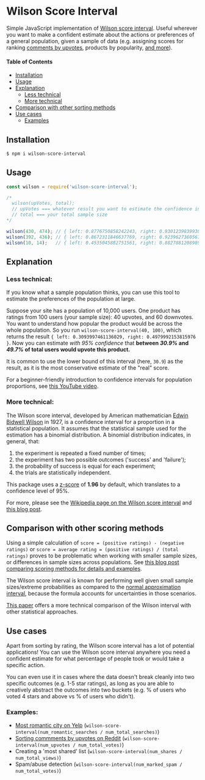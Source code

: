 # Wilson Score Interval

Simple JavaScript implementation of [Wilson score interval](https://en.wikipedia.org/wiki/Binomial_proportion_confidence_interval#Wilson_score_interval). Useful wherever you want to make a confident estimate about the actions or preferences of a general population, given a sample of data (e.g. assigning scores for ranking [comments by upvotes](https://medium.com/hacking-and-gonzo/how-reddit-ranking-algorithms-work-ef111e33d0d9), products by popularity, [and more](#exampleusecases)).

#### Table of Contents
- [Installation](#installation)
- [Usage](#usage)
- [Explanation](#explanation)
    - [Less technical](#lesstechnical)
    - [More technical](#moretechnical)
- [Comparison with other sorting methods](#comparison)
- [Use cases](#usecases)
    - [Examples](#exampleusecases)

## <a name="installation"></a>Installation

```sh
$ npm i wilson-score-interval
```

## <a name="usage"></a>Usage

```js
const wilson = require('wilson-score-interval');

/*
  wilson(upVotes, total);
  // upVotes === whatever result you want to estimate the confidence interval for
  // total === your total sample size
*/

wilson(430, 474); // { left: 0.8776750858242243, right: 0.9301239839930541 }
wilson(392, 436); // { left: 0.8672311846637769, right: 0.9239627360567735 }
wilson(10, 14);   // { left: 0.4535045882751561, right: 0.882788120898909 }
```

## <a name="explanation"></a>Explanation

### <a name="lesstechnical"></a>Less technical:
If you know what a sample population thinks, you can use this tool to estimate the preferences of the population at large.

Suppose your site has a population of 10,000 users. One product has ratings from 100 users (your sample size): 40 upvotes, and 60 downvotes. You want to understand how popular the product would be across the whole population. So you run `wilson-score-interval(40, 100)`, which returns the result `{ left: 0.3093997461136029, right: 0.4979992153815976 }`. Now you can estimate _with 95% confidence_ that **between _30.9%_ and _49.7%_ of total users would upvote this product.**

It is common to use the lower bound of this interval (here, `30.9`) as the result, as it is the most conservative estimate of the "real" score.

For a beginner-friendly introduction to confidence intervals for population proportions, see [this YouTube video](https://www.youtube.com/watch?v=3ReWri_jh3M).

### <a name="moretechnical"></a>More technical:
The Wilson score interval, developed by American mathematician [Edwin Bidwell Wilson](https://en.wikipedia.org/wiki/Edwin_Bidwell_Wilson) in 1927, is a confidence interval for a proportion in a statistical population. It assumes that the statistical sample used for the estimation has a binomial distribution. A binomial distribution indicates, in general, that:

1. the experiment is repeated a fixed number of times;
2. the experiment has two possible outcomes ('success' and 'failure');
3. the probability of success is equal for each experiment;
4. the trials are statistically independent.

This package uses a [z-score](https://en.wikipedia.org/wiki/Standard_score) of **1.96** by default, which translates to a confidence level of 95%.

For more, please see the [Wikipedia page on the Wilson score interval](https://en.wikipedia.org/wiki/Binomial_proportion_confidence_interval#Wilson_score_interval) and [this blog post](http://wordpress.mrreid.org/2014/05/20/ranking-ratings/).

## <a name="comparison"></a>Comparison with other scoring methods
Using a simple calculation of `score = (positive ratings) - (negative ratings)` or `score = average rating = (positive ratings) / (total ratings)` proves to be problematic when working with smaller sample sizes, or differences in sample sizes across populations. See [this blog post comparing scoring methods for details and examples](http://www.evanmiller.org/how-not-to-sort-by-average-rating.html).

The Wilson score interval is known for performing well given small sample sizes/extreme probabilities as compared to the [normal approximation interval](https://en.wikipedia.org/wiki/Binomial_proportion_confidence_interval#Normal_approximation_interval), because the formula accounts for uncertainties in those scenarios.

[This paper](https://www.ucl.ac.uk/english-usage/staff/sean/resources/binomialpoisson.pdf) offers a more technical comparison of the Wilson interval with other statistical approaches.

## <a name="usecases"></a>Use cases
Apart from sorting by rating, the Wilson score interval has a lot of potential applications! You can use the Wilson score interval anywhere you need a confident estimate for what percentage of people took or would take a specific action.

You can even use it in cases where the data doesn't break cleanly into two specific outcomes (e.g. 1-5 star ratings), as long as you are able to creatively abstract the outcomes into two buckets (e.g. % of users who voted 4 stars and above vs % of users who didn't).

### <a name="exampleusecases"></a>Examples:

- [Most romantic city on Yelp](https://www.yelpblog.com/2011/02/the-most-romantic-city-on-yelp-is) (`wilson-score-interval(num_romantic_searches / num_total_searches)`)
- [Sorting commments by upvotes on Reddit](https://redditblog.com/2009/10/15/reddits-new-comment-sorting-system/) (`wilson-score-interval(num_upvotes / num_total_votes)`)
- Creating a 'most shared' list (`wilson-score-interval(num_shares / num_total_views)`)
- Spam/abuse detection (`wilson-score-interval(num_marked_spam / num_total_votes)`)
